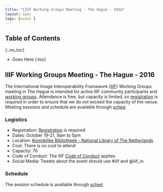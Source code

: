 ```yaml
---
title: "IIIF Working Groups Meeting - The Hague - 2016"
layout: spec
tags: [event ]
---
```


## Table of Contents
{:.no_toc}

* Goes Here
{:toc}

## IIIF Working Groups Meeting - The Hague - 2016

The International Image Interoperability Framework ([IIIF][home-page]) Working Groups meeting in The Hague is intended for active IIIF community participants and [working groups][groups]. Attendance is free, but capacity is limited, so [registration][eventbrite] is required in order to ensure that we do not exceed the capacity of the venue. Meeting sessions and schedule are available through [sched][sched].

### Logistics

* Registration: [Registration][eventbrite] is required
* Dates: October 19-21, 9am to 5pm
* Location: [Koninklijke Bibliotheek - National Library of The Netherlands][KB]
* Cost: There is no cost to attend
* Capacity: 70
* Code of Conduct: The IIIF [Code of Conduct][conduct] applies
* Social Media: Tweets about the event should use #iiif and @iiif_io

### Schedule

The session schedule is available through [sched][sched].  


[home-page]: http://iiif.io/
[groups]: http://iiif.io/community/groups/
[eventbrite]: https://iiif-wg-2016.eventbrite.com
[conduct]: /event/conduct/
[KB]: https://www.kb.nl/en/visitors/address-and-directions
[sched]: https://iiifthehague2016.sched.org/
